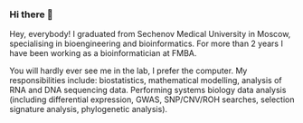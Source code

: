 ### Hi there 👋
Hey, everybody!
I graduated from Sechenov Medical University in Moscow, specialising in bioengineering and bioinformatics. 
For more than 2 years I have been working as a bioinformatician at FMBA.

You will hardly ever see me in the lab, I prefer the computer.
My responsibilities include: biostatistics, mathematical modelling, analysis of RNA and DNA sequencing data. Performing systems biology data analysis (including differential expression, GWAS, SNP/CNV/ROH searches, selection signature analysis, phylogenetic analysis).
<!--
**aaaniich/aaaniich** is a ✨ _special_ ✨ repository because its `README.md` (this file) appears on your GitHub profile.

Here are some ideas to get you started:

- 🔭 I’m currently working on ...
- 🌱 I’m currently learning ...
- 👯 I’m looking to collaborate on ...
- 🤔 I’m looking for help with ...
- 💬 Ask me about ...
- 📫 How to reach me: ...
- 😄 Pronouns: ...
- ⚡ Fun fact: ...
-->
